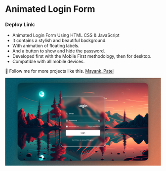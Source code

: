 # Animated Login Form

### Deploy Link: 

- Animated Login Form Using HTML CSS & JavaScript
- It contains a stylish and beautiful background.
- With animation of floating labels.
- And a button to show and hide the password.
- Developed first with the Mobile First methodology, then for desktop.
- Compatible with all mobile devices.

💙 Follow me for more projects like this. [Mayank_Patel]([https://www.youtube.com/@Bedimcode](https://github.com/mayankmp))

![preview img](/preview.png)
